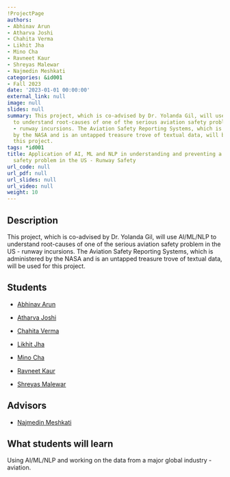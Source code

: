 ```yaml
---
!ProjectPage
authors:
- Abhinav Arun
- Atharva Joshi
- Chahita Verma
- Likhit Jha
- Mino Cha
- Ravneet Kaur
- Shreyas Malewar
- Najmedin Meshkati
categories: &id001
- Fall 2023
date: '2023-01-01 00:00:00'
external_link: null
image: null
slides: null
summary: This project, which is co-advised by Dr. Yolanda Gil, will use AI/ML/NLP
  to understand root-causes of one of the serious aviation safety problem in the US
  - runway incursions. The Aviation Safety Reporting Systems, which is administered
  by the NASA and is an untapped treasure trove of textual data, will be used for
  this project.
tags: *id001
title: Application of AI, ML and NLP in understanding and preventing a serious aviation
  safety problem in the US - Runway Safety
url_code: null
url_pdf: null
url_slides: null
url_video: null
weight: 10
---
```

## Description

This project, which is co-advised by Dr. Yolanda Gil, will use AI/ML/NLP to understand root-causes of one of the serious aviation safety problem in the US - runway incursions. The Aviation Safety Reporting Systems, which is administered by the NASA and is an untapped treasure trove of textual data, will be used for this project.





## Students

* [Abhinav Arun](../../../author/abhinav-arun)

* [Atharva Joshi](../../../author/atharva-joshi)

* [Chahita Verma](../../../author/chahita-verma)

* [Likhit Jha](../../../author/likhit-jha)

* [Mino Cha](../../../author/mino-cha)

* [Ravneet Kaur](../../../author/ravneet-kaur)

* [Shreyas Malewar](../../../author/shreyas-malewar)

## Advisors

* [Najmedin Meshkati](../../../author/najmedin-meshkati)

## What students will learn

Using AI/ML/NLP and working on the data from a major global industry - aviation.